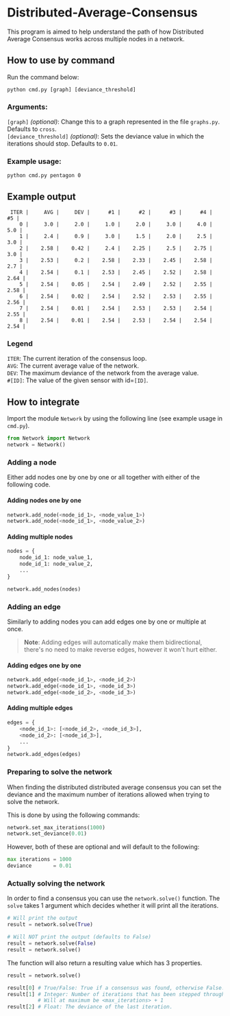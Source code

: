 # Distributed-Average-Consensus

This program is aimed to help understand the path of how Distributed Average Consensus works across multiple nodes in a network.

## How to use by command

Run the command below:  
```
python cmd.py [graph] [deviance_threshold]
```

### Arguments:
`[graph]` *(optional)*: Change this to a graph represented in the file `graphs.py`. Defaults to `cross`.  
`[deviance_threshold]` *(optional)*: Sets the deviance value in which the iterations should stop. Defaults to `0.01`.  

### Example usage:
```
python cmd.py pentagon 0
```

## Example output  
```
 ITER |     AVG |     DEV |      #1 |      #2 |      #3 |      #4 |      #5 |
    0 |     3.0 |     2.0 |     1.0 |     2.0 |     3.0 |     4.0 |     5.0 |
    1 |     2.4 |     0.9 |     3.0 |     1.5 |     2.0 |     2.5 |     3.0 |
    2 |    2.58 |    0.42 |     2.4 |    2.25 |     2.5 |    2.75 |     3.0 |
    3 |    2.53 |     0.2 |    2.58 |    2.33 |    2.45 |    2.58 |     2.7 |
    4 |    2.54 |     0.1 |    2.53 |    2.45 |    2.52 |    2.58 |    2.64 |
    5 |    2.54 |    0.05 |    2.54 |    2.49 |    2.52 |    2.55 |    2.58 |
    6 |    2.54 |    0.02 |    2.54 |    2.52 |    2.53 |    2.55 |    2.56 |
    7 |    2.54 |    0.01 |    2.54 |    2.53 |    2.53 |    2.54 |    2.55 |
    8 |    2.54 |    0.01 |    2.54 |    2.53 |    2.54 |    2.54 |    2.54 |
```

### Legend
`ITER`: The current iteration of the consensus loop.  
`AVG`: The current average value of the network.  
`DEV`: The maximum deviance of the network from the average value.  
`#[ID]`: The value of the given sensor with id=`[ID]`.  


## How to integrate

Import the module `Network` by using the following line (see example usage in `cmd.py`).

```python
from Network import Network
network = Network()
```

### Adding a node

Either add nodes one by one by one or all together with either of the following code.

#### Adding nodes one by one
```python
network.add_node(<node_id_1>, <node_value_1>)
network.add_node(<node_id_1>, <node_value_2>)
```

#### Adding multiple nodes
```python
nodes = {
    node_id_1: node_value_1,
    node_id_1: node_value_2,
    ...
}

network.add_nodes(nodes)
```

### Adding an edge

Similarly to adding nodes you can add edges one by one or multiple at once.

> **Note**: Adding edges will automatically make them bidirectional, 
> there's no need to make reverse edges, however it won't hurt either.

#### Adding edges one by one

```python
network.add_edge(<node_id_1>, <node_id_2>)
network.add_edge(<node_id_1>, <node_id_3>)
network.add_edge(<node_id_2>, <node_id_3>)
```

#### Adding multiple edges

```python
edges = {
    <node_id_1>: [<node_id_2>, <node_id_3>],
    <node_id_2>: [<node_id_3>],
    ...
}
network.add_edges(edges)
```

### Preparing to solve the network

When finding the distributed distributed average consensus you can set 
the deviance and the maximum number of iterations allowed when trying to solve the network.

This is done by using the following commands:

```python
network.set_max_iterations(1000)
network.set_deviance(0.01)
```

However, both of these are optional and will default to the following:

```python
max iterations = 1000
deviance       = 0.01
```

### Actually solving the network

In order to find a consensus you can use the `network.solve()` function. The `solve` 
takes 1 argument which decides whether it will print all the iterations.

```python
# Will print the output
result = network.solve(True)
```

```python
# Will NOT print the output (defaults to False)
result = network.solve(False)
result = network.solve()
```

The function will also return a resulting value which has 3 properties.

```python
result = network.solve()

result[0] # True/False: True if a consensus was found, otherwise False.
result[1] # Integer: Number of iterations that has been stepped through. 
          # Will at maximum be <max_iterations> + 1
result[2] # Float: The deviance of the last iteration.
```

